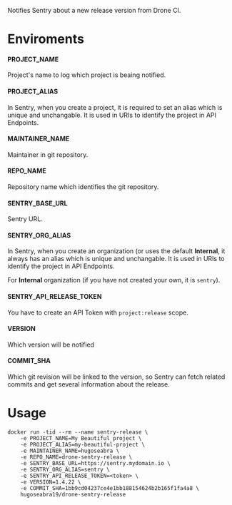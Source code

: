 Notifies Sentry about a new release version from Drone CI.

# Enviroments

#### PROJECT_NAME
Project's name to log which project is beaing notified.

#### PROJECT_ALIAS
In Sentry, when you create a project, it is required to set an alias which is unique and unchangable. It is used in URIs to identify the project in API Endpoints.


#### MAINTAINER_NAME
Maintainer in git repository.

#### REPO_NAME
Repository name which identifies the git repository.

#### SENTRY_BASE_URL
Sentry URL.

#### SENTRY_ORG_ALIAS

In Sentry, when you create an organization (or uses the default **Internal**, it always has an alias which is unique and unchangable. It is used in URIs to identify the project in API Endpoints.

For **Internal** organization (if you have not created your own, it is `sentry`).


#### SENTRY_API_RELEASE_TOKEN

You have to create an API Token with `project:release` scope.

#### VERSION

Which version will be notified

#### COMMIT_SHA

Which git revision will be linked to the version, so Sentry can fetch related commits and get several information about the release.

# Usage

```
docker run -tid --rm --name sentry-release \
    -e PROJECT_NAME=My Beautiful project \
    -e PROJECT_ALIAS=my-beautiful-project \
    -e MAINTAINER_NAME=hugoseabra \
    -e REPO_NAME=drone-sentry-release \
    -e SENTRY_BASE_URL=https://sentry.mydomain.io \
    -e SENTRY_ORG_ALIAS=sentry \
    -e SENTRY_API_RELEASE_TOKEN=<token> \
    -e VERSION=1.4.22 \
    -e COMMIT_SHA=1bb9cd04237ce4e1bb188154624b2b165f1fa4a8 \
    hugoseabra19/drone-sentry-release
```